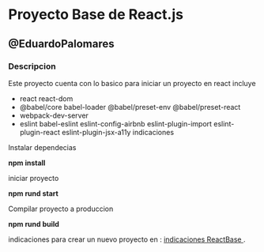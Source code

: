 # Proyecto Base de React.js

## @EduardoPalomares

### Descripcion 

Este proyecto cuenta con lo basico para iniciar un proyecto en react incluye

 - react react-dom
 - @babel/core babel-loader @babel/preset-env @babel/preset-react
 - webpack-dev-server
 - eslint babel-eslint eslint-config-airbnb eslint-plugin-import eslint-plugin-react eslint-plugin-jsx-a11y
indicaciones

Instalar dependecias 

**npm install**

iniciar proyecto

**npm rund start**

Compilar proyecto a produccion

**npm rund build**


indicaciones para crear un nuevo proyecto en : [indicaciones ReactBase ](https://gist.github.com/EduardoPalomares/1508f5ab20755e7044fcfd81cda1648a).

